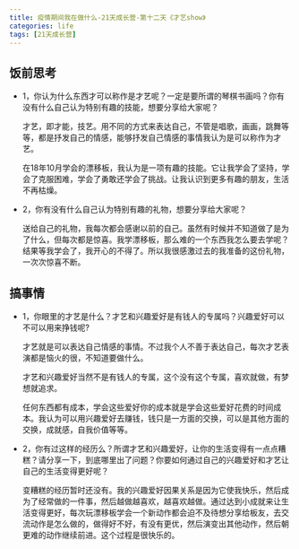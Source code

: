 ```yaml
---
title: 疫情期间我在做什么-21天成长营-第十二天《才艺show》
categories: life
tags: [21天成长营]
---
```


## 饭前思考

- 1，你认为什么东西才可以称作是才艺呢？一定是要所谓的琴棋书画吗？你有没有什么自己认为特别有趣的技能，想要分享给大家呢？
    
    才艺，即才能，技艺。用不同的方式来表达自己，不管是唱歌，画画，跳舞等等，都是抒发自己的情感，能够抒发自己情感的事情我认为是可以称作为才艺。
    
    在18年10月学会的漂移板，我认为是一项有趣的技能。它让我学会了坚持，学会了克服困难，学会了勇敢还学会了挑战。让我认识到更多有趣的朋友，生活不再枯燥。

- 2，你有没有什么自己认为特别有趣的礼物，想要分享给大家呢？
    
    送给自己的礼物，我每次都会感谢以前的自己。虽然有时候并不知道做了是为了什么，但每次都是惊喜。我学漂移板，那么难的一个东西我怎么要去学呢？结果等我学会了，我开心的不得了。所以我很感激过去的我准备的这份礼物，一次次惊喜不断。


## 搞事情

- 1，你眼里的才艺是什么？才艺和兴趣爱好是有钱人的专属吗？兴趣爱好可以不可以用来挣钱呢?

    才艺就是可以表达自己情感的事情。不过我个人不善于表达自己，每次才艺表演都是恼火的很，不知道要做什么。

    才艺和兴趣爱好当然不是有钱人的专属，这个没有这个专属，喜欢就做，有梦想就追求。

    任何东西都有成本，学会这些爱好你的成本就是学会这些爱好花费的时间成本。我认为可以用兴趣爱好去赚钱，钱只是一方面的交换，可以是其他方面的交换，成就感，自我价值等等。


- 2，你有过这样的经历么？所谓才艺和兴趣爱好，让你的生活变得有一点点糟糕？请分享一下，到底哪里出了问题？你要如何通过自己的兴趣爱好和才艺让自己的生活变得更好呢？

    变糟糕的经历暂时还没有。我的兴趣爱好因果关系是因为它使我快乐，然后成为了经常做的一件事，然后越做越喜欢，越喜欢越做。通过达到小成就来让生活变得更好，每次玩漂移板学会一个新动作都会迫不及待想分享给板友，去交流动作是怎么做的，做得好不好，有没有更优，然后演变出其他动作，然后朝更难的动作继续前进。这个过程是很快乐的。
